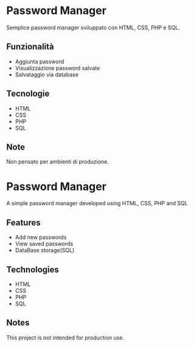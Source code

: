 # Password Manager

Semplice password manager sviluppato con HTML, CSS, PHP e SQL.

## Funzionalità

- Aggiunta password
- Visualizzazione password salvate
- Salvataggio via database

## Tecnologie

- HTML
- CSS
- PHP
- SQL

## Note

Non pensato per ambienti di produzione.


# Password Manager

A simple password manager developed using HTML, CSS, PHP and SQL

## Features

- Add new passwords
- View saved passwords
- DataBase storage(SQL)

## Technologies

- HTML  
- CSS  
- PHP
- SQL 

## Notes

This project is not intended for production use.  
